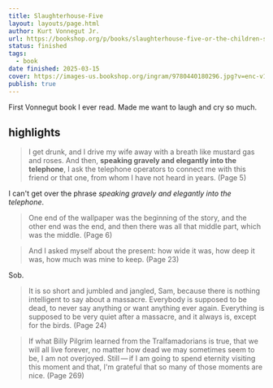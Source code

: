 ```yaml
---
title: Slaughterhouse-Five
layout: layouts/page.html
author: Kurt Vonnegut Jr.
url: https://bookshop.org/p/books/slaughterhouse-five-or-the-children-s-crusade-a-duty-dance-with-death-kurt-vonnegut/15551258?ean=9780440180296&next=t
status: finished
tags:
  - book
date finished: 2025-03-15
cover: https://images-us.bookshop.org/ingram/9780440180296.jpg?v=enc-v1
publish: true
---
```

First Vonnegut book I ever read. Made me want to laugh and cry so much.

## highlights
> I get drunk, and I drive my wife away with a breath like mustard gas and roses. And then, **speaking gravely and elegantly into the telephone**, I ask the telephone operators to connect me with this friend or that one, from whom I have not heard in years. (Page 5)

I can't get over the phrase *speaking gravely and elegantly into the telephone*.

> One end of the wallpaper was the beginning of the story, and the other end was the end, and then there was all that middle part, which was the middle. (Page 6)

> And I asked myself about the present: how wide it was, how deep it was, how much was mine to keep. (Page 23)

Sob.

> It is so short and jumbled and jangled, Sam, because there is nothing intelligent to say about a massacre. Everybody is supposed to be dead, to never say anything or want anything ever again. Everything is supposed to be very quiet after a massacre, and it always is, except for the birds. (Page 24)

> If what Billy Pilgrim learned from the Tralfamadorians is true, that we will all live forever, no matter how dead we may sometimes seem to be, I am not overjoyed. Still — if I am going to spend eternity visiting this moment and that, I'm grateful that so many of those moments are nice. (Page 269)

